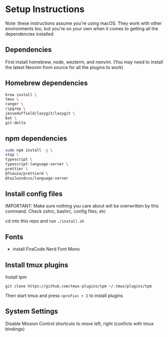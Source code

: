 # Setup Instructions

Note: these instructions assume you're using macOS. They work with other environments too, but you're on your own when it comes to getting all the dependencies installed

## Dependencies

First install homebrew, node, wezterm, and neovim. (You may need to install the latest Neovim from source for all the plugins to work)

## Homebrew dependencies

```bash
brew install \
tmux \
ranger \
ripgrep \
jesseduffield/lazygit/lazygit \
bat \
git-delta
```

## npm dependencies

```bash
sudo npm install -g \
vtop \
typescript \
typescript-language-server \
prettier \
@fsouza/prettierd \
@tailwindcss/language-server
```

## Install config files

IMPORTANT: Make sure nothing you care about will be overwritten by this command. Check zshrc, bashrc, config files, etc

cd into this repo and run `./install.sh`

## Fonts

- install FiraCode Nerd Font Mono

## Install tmux plugins

Install tpm

```
git clone https://github.com/tmux-plugins/tpm ~/.tmux/plugins/tpm
```

Then start tmux and press `<prefix> + I` to install plugins

## System Settings

Disable Mission Control shortcuts to move left, right (conficts with tmux bindings)

